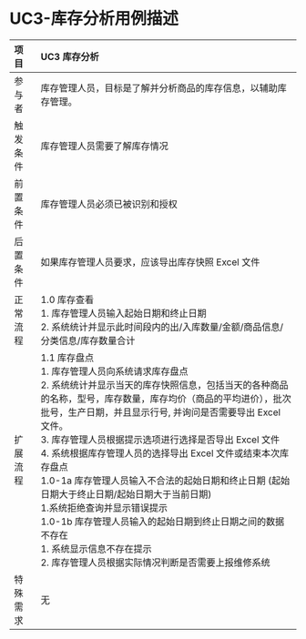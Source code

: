 # UC3-库存分析用例描述

| 项目     | UC3 库存分析                                                 |
| :-------- | :----------------------------------------------------------- |
| 参与者   | 库存管理人员，目标是了解并分析商品的库存信息，以辅助库存管理。 |
| 触发条件 | 库存管理人员需要了解库存情况                                 |
| 前置条件 | 库存管理人员必须已被识别和授权                               |
| 后置条件 | 如果库存管理人员要求，应该导出库存快照 Excel 文件            |
| 正常流程 | 1.0 库存查看<br/>    1.  库存管理人员输入起始日期和终止日期 <br/>    2. 系统统计并显示此时间段内的出/入库数量/金额/商品信息/分类信息/库存数量合计 |
| 扩展流程 | 1.1 库存盘点<br/>    1. 库存管理人员向系统请求库存盘点<br/>    2. 系统统计并显示当天的库存快照信息，包括当天的各种商品的名称，型号，库存数量，库存均价（商品的平均进价），批次批号，生产日期，并且显示行号, 并询问是否需要导出 Excel 文件。  <br/>    3. 库存管理人员根据提示选项进行选择是否导出 Excel 文件<br/>    4. 系统根据库存管理人员的选择导出 Excel 文件或结束本次库存盘点<br/>1.0-1a 库存管理人员输入不合法的起始日期和终止日期 (起始日期大于终止日期/起始日期大于当前日期)<br/>    1.系统拒绝查询并显示错误提示 <br/>1.0-1b 库存管理人员输入的起始日期到终止日期之间的数据不存在<br/>    1. 系统显示信息不存在提示<br/>    2. 库存管理人员根据实际情况判断是否需要上报维修系统 |
| 特殊需求 | 无                                                           |

